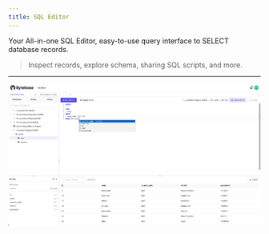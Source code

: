 ```yaml
---
title: SQL Editor
---
```


Your All-in-one SQL Editor, easy-to-use query interface to SELECT database records.

> Inspect records, explore schema, sharing SQL scripts, and more.

---

![SQL Editor Preview](/static/docs-assets/sql-editor-preview.webp)
